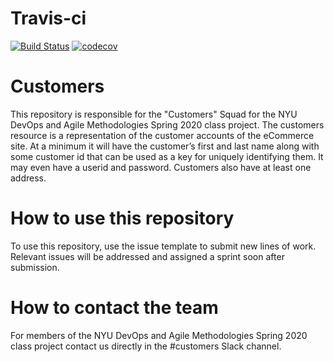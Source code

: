 # Travis-ci
[![Build Status](https://travis-ci.org/CustomersDevops/customers.svg?branch=master)](https://travis-ci.org/CustomersDevops/customers) 
[![codecov](https://codecov.io/gh/CustomersDevops/customers/branch/master/graph/badge.svg)](https://codecov.io/gh/CustomersDevops/customers)

# Customers
This repository is responsible for the "Customers" Squad for the NYU DevOps and Agile Methodologies Spring 2020 class project.
The customers resource is a representation of the customer accounts of the eCommerce site. At a minimum it will have the customer’s first and last name along with some customer id that can be used as a key for uniquely identifying them. It may even have a userid and password. Customers also have at least one address. 

# How to use this repository
To use this repository, use the issue template to submit new lines of work. Relevant issues will be addressed and assigned a sprint soon after submission.

# How to contact the team
For members of the NYU DevOps and Agile Methodologies Spring 2020 class project contact us directly in the #customers Slack channel.
